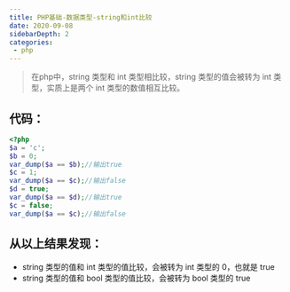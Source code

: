 ```yaml
---
title: PHP基础-数据类型-string和int比较
date: 2020-09-08
sidebarDepth: 2
categories:
 - php
---
```


> 在php中，string 类型和 int 类型相比较，string 类型的值会被转为 int 类型，实质上是两个 int 类型的数值相互比较。

## 代码：

```php
<?php
$a = 'c';
$b = 0;
var_dump($a == $b);//输出true
$c = 1;
var_dump($a == $c);//输出false
$d = true;
var_dump($a == $d);//输出true
$c = false;
var_dump($a == $c);//输出false
```



## 从以上结果发现：

- string 类型的值和 int 类型的值比较，会被转为 int 类型的 0，也就是 true
- string 类型的值和 bool 类型的值比较，会被转为 bool 类型的 true 